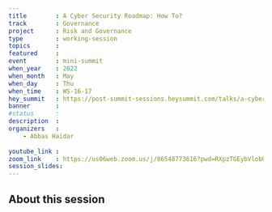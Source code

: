 ```yaml
---
title        : A Cyber Security Roadmap: How To?
track        : Governance
project      : Risk and Governance
type         : working-session
topics       : 
featured     :
event        : mini-summit
when_year    : 2022
when_month   : May
when_day     : Thu
when_time    : WS-16-17
hey_summit   : https://post-summit-sessions.heysummit.com/talks/a-cyber-security-roadmap-how-to/
banner       : 
#status      : 
description  :
organizers   :
    - Abbas Haidar
   
youtube_link : 
zoom_link    : https://us06web.zoom.us/j/86548773616?pwd=RXpzTGEybVlobUd0eUNBNXYvNTdpdz09
session_slides:
---
```




## About this session
